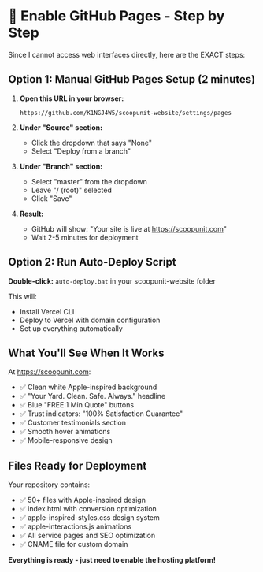 # 🚀 Enable GitHub Pages - Step by Step

Since I cannot access web interfaces directly, here are the EXACT steps:

## Option 1: Manual GitHub Pages Setup (2 minutes)

1. **Open this URL in your browser:**
   ```
   https://github.com/K1NGJ4W5/scoopunit-website/settings/pages
   ```

2. **Under "Source" section:**
   - Click the dropdown that says "None"
   - Select "Deploy from a branch"

3. **Under "Branch" section:**
   - Select "master" from the dropdown
   - Leave "/ (root)" selected
   - Click "Save"

4. **Result:**
   - GitHub will show: "Your site is live at https://scoopunit.com"
   - Wait 2-5 minutes for deployment

## Option 2: Run Auto-Deploy Script

**Double-click:** `auto-deploy.bat` in your scoopunit-website folder

This will:
- Install Vercel CLI
- Deploy to Vercel with domain configuration  
- Set up everything automatically

## What You'll See When It Works

At https://scoopunit.com:
- ✅ Clean white Apple-inspired background
- ✅ "Your Yard. Clean. Safe. Always." headline
- ✅ Blue "FREE 1 Min Quote" buttons
- ✅ Trust indicators: "100% Satisfaction Guarantee"
- ✅ Customer testimonials section
- ✅ Smooth hover animations
- ✅ Mobile-responsive design

## Files Ready for Deployment

Your repository contains:
- ✅ 50+ files with Apple-inspired design
- ✅ index.html with conversion optimization
- ✅ apple-inspired-styles.css design system
- ✅ apple-interactions.js animations
- ✅ All service pages and SEO optimization
- ✅ CNAME file for custom domain

**Everything is ready - just need to enable the hosting platform!**